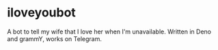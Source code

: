 # iloveyoubot

A bot to tell my wife that I love her when I'm unavailable. Written in Deno and
grammY, works on Telegram.
